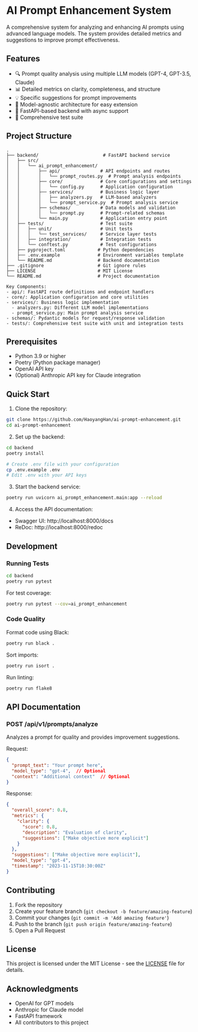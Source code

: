 # AI Prompt Enhancement System

A comprehensive system for analyzing and enhancing AI prompts using advanced language models. The system provides detailed metrics and suggestions to improve prompt effectiveness.

## Features

- 🔍 Prompt quality analysis using multiple LLM models (GPT-4, GPT-3.5, Claude)
- 📊 Detailed metrics on clarity, completeness, and structure
- 💡 Specific suggestions for prompt improvements
- 🔄 Model-agnostic architecture for easy extension
- 🚀 FastAPI-based backend with async support
- 📝 Comprehensive test suite

## Project Structure

```
.
├── backend/                        # FastAPI backend service
│   ├── src/
│   │   └── ai_prompt_enhancement/
│   │       ├── api/               # API endpoints and routes
│   │       │   └── prompt_routes.py  # Prompt analysis endpoints
│   │       ├── core/              # Core configurations and settings
│   │       │   └── config.py      # Application configuration
│   │       ├── services/          # Business logic layer
│   │       │   ├── analyzers.py   # LLM-based analyzers
│   │       │   └── prompt_service.py  # Prompt analysis service
│   │       ├── schemas/           # Data models and validation
│   │       │   └── prompt.py      # Prompt-related schemas
│   │       └── main.py            # Application entry point
│   ├── tests/                     # Test suite
│   │   ├── unit/                  # Unit tests
│   │   │   └── test_services/     # Service layer tests
│   │   ├── integration/           # Integration tests
│   │   └── conftest.py            # Test configurations
│   ├── pyproject.toml            # Python dependencies
│   ├── .env.example              # Environment variables template
│   └── README.md                 # Backend documentation
├── .gitignore                    # Git ignore rules
├── LICENSE                       # MIT License
└── README.md                     # Project documentation

Key Components:
- api/: FastAPI route definitions and endpoint handlers
- core/: Application configuration and core utilities
- services/: Business logic implementation
  - analyzers.py: Different LLM model implementations
  - prompt_service.py: Main prompt analysis service
- schemas/: Pydantic models for request/response validation
- tests/: Comprehensive test suite with unit and integration tests
```

## Prerequisites

- Python 3.9 or higher
- Poetry (Python package manager)
- OpenAI API key
- (Optional) Anthropic API key for Claude integration

## Quick Start

1. Clone the repository:
```bash
git clone https://github.com/HaoyangHan/ai-prompt-enhancement.git
cd ai-prompt-enhancement
```

2. Set up the backend:
```bash
cd backend
poetry install

# Create .env file with your configuration
cp .env.example .env
# Edit .env with your API keys
```

3. Start the backend service:
```bash
poetry run uvicorn ai_prompt_enhancement.main:app --reload
```

4. Access the API documentation:
- Swagger UI: http://localhost:8000/docs
- ReDoc: http://localhost:8000/redoc

## Development

### Running Tests

```bash
cd backend
poetry run pytest
```

For test coverage:
```bash
poetry run pytest --cov=ai_prompt_enhancement
```

### Code Quality

Format code using Black:
```bash
poetry run black .
```

Sort imports:
```bash
poetry run isort .
```

Run linting:
```bash
poetry run flake8
```

## API Documentation

### POST /api/v1/prompts/analyze

Analyzes a prompt for quality and provides improvement suggestions.

Request:
```json
{
  "prompt_text": "Your prompt here",
  "model_type": "gpt-4",  // Optional
  "context": "Additional context"  // Optional
}
```

Response:
```json
{
  "overall_score": 0.8,
  "metrics": {
    "clarity": {
      "score": 0.8,
      "description": "Evaluation of clarity",
      "suggestions": ["Make objective more explicit"]
    }
  },
  "suggestions": ["Make objective more explicit"],
  "model_type": "gpt-4",
  "timestamp": "2023-11-15T10:30:00Z"
}
```

## Contributing

1. Fork the repository
2. Create your feature branch (`git checkout -b feature/amazing-feature`)
3. Commit your changes (`git commit -m 'Add amazing feature'`)
4. Push to the branch (`git push origin feature/amazing-feature`)
5. Open a Pull Request

## License

This project is licensed under the MIT License - see the [LICENSE](LICENSE) file for details.

## Acknowledgments

- OpenAI for GPT models
- Anthropic for Claude model
- FastAPI framework
- All contributors to this project

